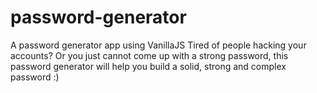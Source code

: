 # password-generator
A password generator app using VanillaJS
Tired of people hacking your accounts? Or you just cannot come up with a strong password, this password generator will help you build a solid, strong and complex password :)
